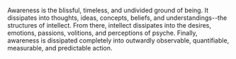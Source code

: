 Awareness is the blissful, timeless, and undivided ground of being. It dissipates into thoughts, ideas, concepts, beliefs, and understandings--the structures of intellect. From there, intellect dissipates into the desires, emotions, passions, volitions, and perceptions of psyche. Finally, awareness is dissipated completely into outwardly observable, quantifiable, measurable, and predictable action.

